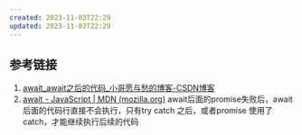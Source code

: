 ```yaml
---
created: 2023-11-03T22:29
updated: 2023-11-03T22:29
---
```

## 参考链接
1. [await_await之后的代码_小哥愿与愁的博客-CSDN博客](https://blog.csdn.net/weixin_55697644/article/details/130987324)
2. [await - JavaScript | MDN (mozilla.org)](https://developer.mozilla.org/zh-CN/docs/Web/JavaScript/Reference/Operators/await)
await后面的promise失败后，await后面的代码行直接不会执行，只有try catch 之后，或者promise 使用了catch，才能继续执行后续的代码